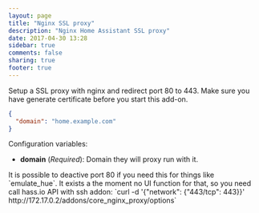 ```yaml
---
layout: page
title: "Nginx SSL proxy"
description: "Nginx Home Assistant SSL proxy"
date: 2017-04-30 13:28
sidebar: true
comments: false
sharing: true
footer: true
---
```


Setup a SSL proxy with nginx and redirect port 80 to 443. Make sure you have generate certificate before you start this add-on.



```json
{
  "domain": "home.example.com"
}
```

Configuration variables:

- **domain** (*Required*): Domain they will proxy run with it.

<p class='note'>
It is possible to deactive port 80 if you need this for things like `emulate_hue`. It exists a the moment no UI function for that, so you need call hass.io API with ssh addon:
`curl -d '{"network": {"443/tcp": 443}}' http://172.17.0.2/addons/core_nginx_proxy/options`
</p>
